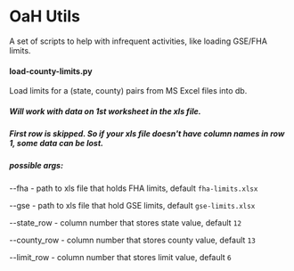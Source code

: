 OaH Utils
=========

A set of scripts to help with infrequent activities, like loading GSE/FHA limits.

#### load-county-limits.py

Load limits for a (state, county) pairs from MS Excel files into db.

##### Will work with data on 1st worksheet in the xls file.

##### First row is skipped. So if your xls file doesn't have column names in row 1, some data can be lost.

##### possible args:

  --fha         - path to xls file that holds FHA limits, default `fha-limits.xlsx`

  --gse         - path to xls file that hold GSE limits, default `gse-limits.xlsx`

  --state_row   - column number that stores state value, default `12`

  --county_row  - column number that stores county value, default `13`

  --limit_row   - column number that stores limit value, default `6`

